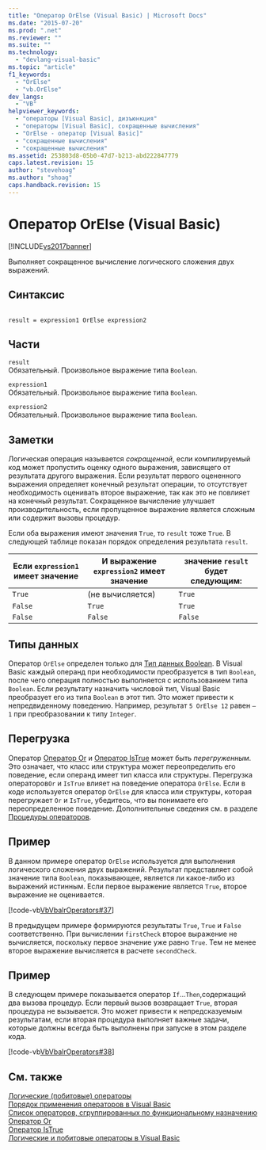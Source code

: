 ```yaml
---
title: "Оператор OrElse (Visual Basic) | Microsoft Docs"
ms.date: "2015-07-20"
ms.prod: ".net"
ms.reviewer: ""
ms.suite: ""
ms.technology: 
  - "devlang-visual-basic"
ms.topic: "article"
f1_keywords: 
  - "OrElse"
  - "vb.OrElse"
dev_langs: 
  - "VB"
helpviewer_keywords: 
  - "операторы [Visual Basic], дизъюнкция"
  - "операторы [Visual Basic], сокращенные вычисления"
  - "OrElse - оператор [Visual Basic]"
  - "сокращенные вычисления"
  - "сокращенные вычисления"
ms.assetid: 253803d8-05b0-47d7-b213-abd222847779
caps.latest.revision: 15
author: "stevehoag"
ms.author: "shoag"
caps.handback.revision: 15
---
```

# Оператор OrElse (Visual Basic)
[!INCLUDE[vs2017banner](../../../visual-basic/includes/vs2017banner.md)]

Выполняет сокращенное вычисление логического сложения двух выражений.  
  
## Синтаксис  
  
```  
  
result = expression1 OrElse expression2  
```  
  
## Части  
 `result`  
 Обязательный.  Произвольное выражение типа `Boolean`.  
  
 `expression1`  
 Обязательный.  Произвольное выражение типа `Boolean`.  
  
 `expression2`  
 Обязательный.  Произвольное выражение типа `Boolean`.  
  
## Заметки  
 Логическая операция называется *сокращенной*, если компилируемый код может пропустить оценку одного выражения, зависящего от результата другого выражения.  Если результат первого оцененного выражения определяет конечный результат операции, то отсутствует необходимость оценивать второе выражение, так как это не повлияет на конечный результат.  Сокращенное вычисление улучшает производительность, если пропущенное выражение является сложным или содержит вызовы процедур.  
  
 Если оба выражения имеют значения `True`, то `result` тоже `True`.  В следующей таблице показан порядок определения результата `result`.  
  
|Если `expression1` имеет значение|И выражение `expression2` имеет значение|значение `result` будет следующим:|  
|---------------------------------------|----------------------------------------------|----------------------------------------|  
|`True`|\(не вычисляется\)|`True`|  
|`False`|`True`|`True`|  
|`False`|`False`|`False`|  
  
## Типы данных  
 Оператор `OrElse` определен только для [Тип данных Boolean](../../../visual-basic/language-reference/data-types/boolean-data-type.md).  В Visual Basic каждый операнд при необходимости преобразуется в тип `Boolean`, после чего операция полностью выполняется с использованием типа `Boolean`.  Если результату назначить числовой тип, Visual Basic преобразует его из типа `Boolean` в этот тип.  Это может привести к непредвиденному поведению.  Например, результат `5 OrElse 12` равен `–1` при преобразовании к типу `Integer`.  
  
## Перегрузка  
 Оператор [Оператор Or](../../../visual-basic/language-reference/operators/or-operator.md) и [Оператор IsTrue](../../../visual-basic/language-reference/operators/istrue-operator.md) может быть *перегруженным*. Это означает, что класс или структура может переопределить его поведение, если операнд имеет тип класса или структуры.  Перегрузка операторов`Or` и `IsTrue` влияет на поведение оператора `OrElse`.  Если в коде используется оператор `OrElse` для класса или структуры, которая перегружает `Or` и `IsTrue`, убедитесь, что вы понимаете его переопределенное поведение.  Дополнительные сведения см. в разделе [Процедуры операторов](../../../visual-basic/programming-guide/language-features/procedures/operator-procedures.md).  
  
## Пример  
 В данном примере оператор `OrElse` используется для выполнения логического сложения двух выражений.  Результат представляет собой значение типа `Boolean`, показывающее, является ли какое\-либо из выражений истинным.  Если первое выражение является `True`, второе выражение не оценивается.  
  
 [!code-vb[VbVbalrOperators#37](../../../visual-basic/language-reference/operators/codesnippet/VisualBasic/orelse-operator_1.vb)]  
  
 В предыдущем примере формируются результаты `True`, `True` и `False` соответственно.  При вычислении `firstCheck` второе выражение не вычисляется, поскольку первое значение уже равно `True`.  Тем не менее второе выражение вычисляется в расчете `secondCheck`.  
  
## Пример  
 В следующем примере показывается оператор `If`...`Then`,содержащий два вызова процедур.  Если первый вызов возвращает `True`, вторая процедура не вызывается.  Это может привести к непредсказуемым результатам, если вторая процедура выполняет важные задачи, которые должны всегда быть выполнены при запуске в этом разделе кода.  
  
 [!code-vb[VbVbalrOperators#38](../../../visual-basic/language-reference/operators/codesnippet/VisualBasic/orelse-operator_2.vb)]  
  
## См. также  
 [Логические \(побитовые\) операторы](../../../visual-basic/language-reference/operators/logical-bitwise-operators.md)   
 [Порядок применения операторов в Visual Basic](../../../visual-basic/language-reference/operators/operator-precedence.md)   
 [Список операторов, сгруппированных по функциональному назначению](../../../visual-basic/language-reference/operators/operators-listed-by-functionality.md)   
 [Оператор Or](../../../visual-basic/language-reference/operators/or-operator.md)   
 [Оператор IsTrue](../../../visual-basic/language-reference/operators/istrue-operator.md)   
 [Логические и побитовые операторы в Visual Basic](../../../visual-basic/programming-guide/language-features/operators-and-expressions/logical-and-bitwise-operators.md)